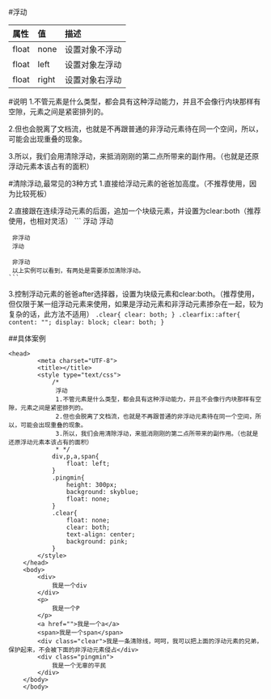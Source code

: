 #浮动

|属性|值|描述|
|:-  |:-|:-  |
|float|none|设置对象不浮动|
|float|left|设置对象左浮动|
|float|right|设置对象右浮动|

#说明
1.不管元素是什么类型，都会具有这种浮动能力，并且不会像行内块那样有空隙，元素之间是紧密排列的。
	
2.但也会脱离了文档流，也就是不再跟普通的非浮动元素待在同一个空间，所以，可能会出现重叠的现象。
	
3.所以，我们会用清除浮动，来抵消刚刚的第二点所带来的副作用。（也就是还原浮动元素本该占有的面积）



#清除浮动,最常见的3种方式
1.直接给浮动元素的爸爸加高度。（不推荐使用，因为比较死板）
	
2.直接跟在连续浮动元素的后面，追加一个块级元素，并设置为clear:both（推荐使用，也相对灵活）
	```
	 浮动
	 浮动
		
	 非浮动
	 浮动
		
	 非浮动
	 以上实例可以看到，有两处是需要添加清除浮动。
	```
	
3.控制浮动元素的爸爸after选择器，设置为块级元素和clear:both。（推荐使用，但仅限于某一组浮动元素来使用，如果是浮动元素和非浮动元素掺杂在一起，较为复杂的话，此方法不适用）
	```
		.clear{
			clear: both;
		}
		.clearfix::after{
			content: "";
			display: block;
			clear: both;
		}
	```


##具体案例
```
<head>
		<meta charset="UTF-8">
		<title></title>
		<style type="text/css">
			/*
			 浮动
			 1.不管元素是什么类型，都会具有这种浮动能力，并且不会像行内块那样有空隙，元素之间是紧密排列的。
			 2.但也会脱离了文档流，也就是不再跟普通的非浮动元素待在同一个空间，所以，可能会出现重叠的现象。
			 3.所以，我们会用清除浮动，来抵消刚刚的第二点所带来的副作用。（也就是还原浮动元素本该占有的面积）
			 * */
			div,p,a,span{
				float: left;
			}
			.pingmin{
				height: 300px;
				background: skyblue;
				float: none;
			}
			.clear{
				float: none;
				clear: both;
				text-align: center;
				background: pink;
			}
		</style>
	</head>
	<body>
		<div>
			我是一个div
		</div>
		<p>
			我是一个P
		</p>
		<a href="">我是一个a</a>
		<span>我是一个span</span>
		<div class="clear">我是一条清除线，呵呵，我可以把上面的浮动元素的兄弟，保护起来，不会被下面的非浮动元素侵占</div>
		<div class="pingmin">
			我是一个无辜的平民
		</div>
	</body>
	</body>
```